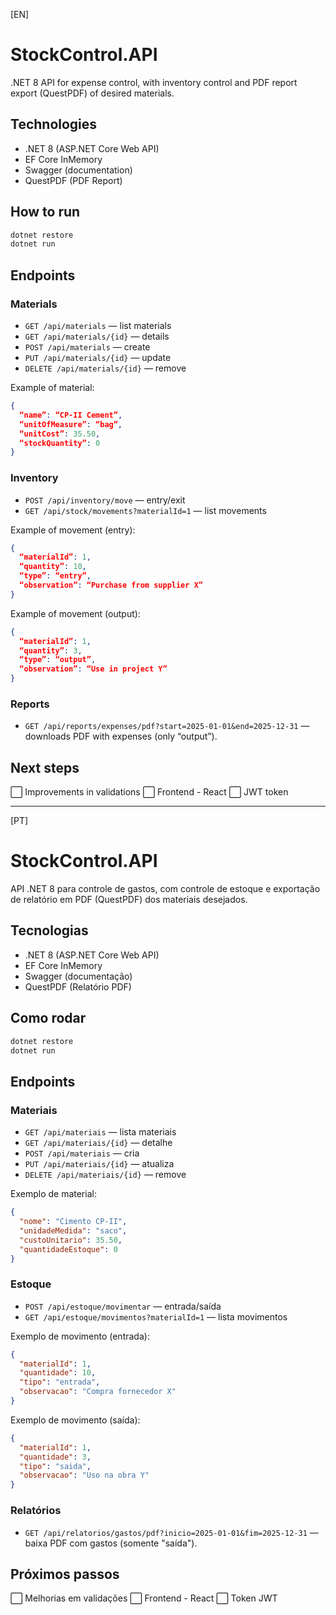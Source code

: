 
[EN]
# StockControl.API

.NET 8 API for expense control, with inventory control and PDF report export (QuestPDF) of desired materials.

## Technologies
- .NET 8 (ASP.NET Core Web API)
- EF Core InMemory
- Swagger (documentation)
- QuestPDF (PDF Report)

## How to run
```bash
dotnet restore
dotnet run
```

## Endpoints

### Materials
- `GET /api/materials` — list materials
- `GET /api/materials/{id}` — details
- `POST /api/materials` — create
- `PUT /api/materials/{id}` — update
- `DELETE /api/materials/{id}` — remove

Example of material:
```json
{
  “name”: “CP-II Cement”,
  “unitOfMeasure”: “bag”,
  “unitCost”: 35.50,
  “stockQuantity”: 0
}
```

### Inventory
- `POST /api/inventory/move` — entry/exit
- `GET /api/stock/movements?materialId=1` — list movements

Example of movement (entry):
```json
{
  “materialId”: 1,
  “quantity”: 10,
  “type”: “entry”,
  “observation”: “Purchase from supplier X”
}
```

Example of movement (output):
```json
{
  “materialId”: 1,
  “quantity”: 3,
  “type”: “output”,
  “observation”: “Use in project Y”
}
```

### Reports
- `GET /api/reports/expenses/pdf?start=2025-01-01&end=2025-12-31` — downloads PDF with expenses (only “output”).

## Next steps
⬜ Improvements in validations
⬜ Frontend - React
⬜ JWT token

---

[PT]
# StockControl.API

API .NET 8 para controle de gastos, com controle de estoque e exportação de relatório em PDF (QuestPDF) dos materiais desejados.

## Tecnologias
- .NET 8 (ASP.NET Core Web API)
- EF Core InMemory
- Swagger (documentação)
- QuestPDF (Relatório PDF)

## Como rodar
```bash
dotnet restore
dotnet run
```

## Endpoints

### Materiais
- `GET /api/materiais` — lista materiais
- `GET /api/materiais/{id}` — detalhe
- `POST /api/materiais` — cria
- `PUT /api/materiais/{id}` — atualiza
- `DELETE /api/materiais/{id}` — remove

Exemplo de material:
```json
{
  "nome": "Cimento CP-II",
  "unidadeMedida": "saco",
  "custoUnitario": 35.50,
  "quantidadeEstoque": 0
}
```

### Estoque
- `POST /api/estoque/movimentar` — entrada/saída
- `GET /api/estoque/movimentos?materialId=1` — lista movimentos

Exemplo de movimento (entrada):
```json
{
  "materialId": 1,
  "quantidade": 10,
  "tipo": "entrada",
  "observacao": "Compra fornecedor X"
}
```

Exemplo de movimento (saída):
```json
{
  "materialId": 1,
  "quantidade": 3,
  "tipo": "saida",
  "observacao": "Uso na obra Y"
}
```

### Relatórios
- `GET /api/relatorios/gastos/pdf?inicio=2025-01-01&fim=2025-12-31` — baixa PDF com gastos (somente "saída").

## Próximos passos
⬜ Melhorias em validações
⬜ Frontend - React
⬜ Token JWT
